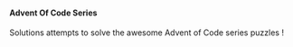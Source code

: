#### Advent Of Code Series

Solutions attempts to solve the awesome Advent of Code series puzzles !
